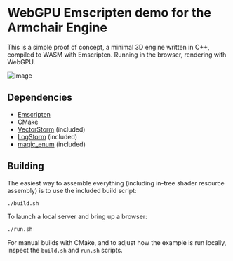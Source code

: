 # WebGPU Emscripten demo for the Armchair Engine

This is a simple proof of concept, a minimal 3D engine written in C++, compiled to WASM with Emscripten.  Running in the browser, rendering with WebGPU.

![image](https://github.com/user-attachments/assets/c3aab0f2-d9b3-41cb-b333-b37f74710215)

## Dependencies
- [Emscripten](https://emscripten.org/)
- CMake
- [VectorStorm](https://github.com/Armchair-Software/vectorstorm) (included)
- [LogStorm](https://github.com/VoxelStorm-Ltd/logstorm) (included)
- [magic_enum](https://github.com/Neargye/magic_enum) (included)

## Building
The easiest way to assemble everything (including in-tree shader resource assembly) is to use the included build script:
```sh
./build.sh
```

To launch a local server and bring up a browser:
```sh
./run.sh
```

For manual builds with CMake, and to adjust how the example is run locally, inspect the `build.sh` and `run.sh` scripts.
